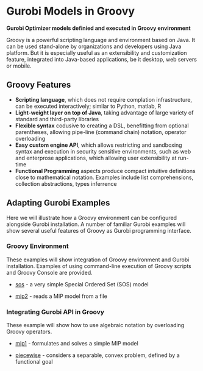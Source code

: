 # Gurobi Models in Groovy

**Gurobi Optimizer models definied and executed in Groovy environment**

Groovy is a powerful scripting language and environment based on Java.
It can be used stand-alone by organizations and developers using Java platform.
But it is especially useful as an extensibility and customization feature,
integrated into Java-based applications, be it desktop, web servers or mobile.

## Groovy Features

* **Scripting language**, which does not require complation infrastructure, can be executed interactively; 
  similar to Python, matlab, R
* **Light-weight layer on top of Java**, taking advantage of large variety of standard and third-party libraries
* **Flexible syntax** codusive to creating a DSL, benefitting from optional parentheses, 
  allowing pipe-line (command chain) notation, operator overloading
* **Easy custom engine API**, which allows restricting and sandboxing syntax and execution in 
  security sensitive environments, such as web and enterprose applications, which allowing user extensibility at run-time
* **Functional Programming** aspects produce compact intuitive definitions close to mathematical notation.
  Examples include list comprehensions, collection abstractions, types inferrence

## Adapting Gurobi Examples

Here we will illustrate how a Groovy environment can be configured alongside Gurobi installation.
A number of familiar Gurobi examples will show several useful features of Groovy as Gurobi programming interface.

### Groovy Environment

These examples will show integration of Groovy environment and Gurobi installation.
Examples of using command-line execution of Groovy scripts and Groovy Console are provided.

* [sos](sos/sos.md) - a very simple Special Ordered Set (SOS) model

* [mip2](mip2/mip2.md) - reads a MIP model from a file

### Integrating Gurobi API in Groovy

These example will show how to use algebraic notation by overloading Groovy operators.

* [mip1](mip1/mip1.md) - formulates and solves a simple MIP model

* [piecewise](piecewise/piecewise.md) - considers a separable, convex problem, defined by a functional goal

